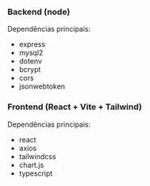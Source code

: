 ### Backend (node)
Dependências principais:

* express
* mysql2
* dotenv
* bcrypt
* cors
* jsonwebtoken

### Frontend (React + Vite + Tailwind)
Dependências principais:

* react
* axios
* tailwindcss
* chart.js
* typescript